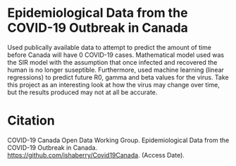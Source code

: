 # Epidemiological Data from the COVID-19 Outbreak in Canada
Used publically available data to attempt to predict the amount of time before Canada will have 0 COVID-19 cases. Mathematical model used was the SIR model with the assumption that once infected and recovered the human is no longer suseptible. Furthermore, used machine learning (linear regressions) to predict future R0, gamma and beta values for the virus. Take this project as an interesting look at how the virus may change over time, but the results produced may not at all be accurate. 

# Citation
COVID-19 Canada Open Data Working Group. Epidemiological Data from the COVID-19 Outbreak in Canada. https://github.com/ishaberry/Covid19Canada. (Access Date). 
